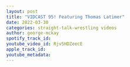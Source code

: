 ```yaml
---
layout: post
title: "VIDCAST 95! Featuring Thomas Latimer"
date: 2022-03-30
categories: straight-talk-wrestling videos
author: george-mckay
spotify_track_id: 
youtube_video_id: Rjv5HDZeecE
apple_track_id: 
youtube_metadata: 
---
```

